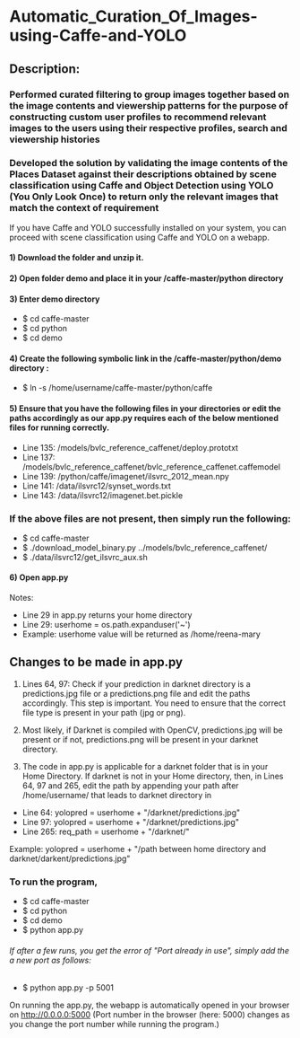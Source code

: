 # Automatic_Curation_Of_Images-using-Caffe-and-YOLO

## Description:
### Performed curated filtering to group images together based on the image contents and viewership patterns for the purpose of constructing custom user profiles to recommend relevant images to the users using their respective profiles, search and viewership histories
###	Developed the solution by validating the image contents of the Places Dataset against their descriptions obtained by scene classification using Caffe and Object Detection using YOLO (You Only Look Once) to return only the relevant images that match the context of requirement

If you have Caffe and YOLO successfully installed on your system, you can proceed with scene classification using Caffe and YOLO on a webapp.
#### 1) Download the folder and unzip it.
#### 2) Open folder demo and place it in your /caffe-master/python directory
#### 3) Enter demo directory
- $ cd caffe-master
- $ cd python
- $ cd demo
#### 4) Create the following symbolic link in the  /caffe-master/python/demo directory :
- $ ln -s /home/username/caffe-master/python/caffe
#### 5) Ensure that you have the following files in your directories or edit the paths accordingly as our app.py requires each of the below mentioned files for running correctly.
- Line 135: /models/bvlc_reference_caffenet/deploy.prototxt
- Line 137: /models/bvlc_reference_caffenet/bvlc_reference_caffenet.caffemodel
- Line 139: /python/caffe/imagenet/ilsvrc_2012_mean.npy
- Line 141: /data/ilsvrc12/synset_words.txt
- Line 143: /data/ilsvrc12/imagenet.bet.pickle
### If the above files are not present, then simply run the following:
- $ cd caffe-master
- $ ./download_model_binary.py ../models/bvlc_reference_caffenet/
- $ ./data/ilsvrc12/get_ilsvrc_aux.sh
#### 6) Open app.py
Notes:
- Line 29 in app.py returns your home directory
- Line 29: userhome = os.path.expanduser('~')    
- Example: userhome value will be returned as /home/reena-mary

## Changes to be made in app.py
1) Lines 64, 97: Check if your prediction in darknet directory is a predictions.jpg file or a predictions.png file and edit the paths accordingly. This step is important. You need to ensure that the correct file type is present in your path (jpg or png).

2) Most likely, if Darknet is compiled with OpenCV, predictions.jpg will be present or if not,  predictions.png will be present in your darknet directory.

3) The code in app.py is applicable for a darknet folder that is in your Home Directory. If darknet is not in your Home directory, then, in Lines 64, 97 and 265, edit the path by appending your path after /home/username/ that leads to darknet directory in
- Line 64:  yolopred = userhome + "/darknet/predictions.jpg"
- Line 97:  yolopred = userhome + "/darknet/predictions.jpg"
- Line 265: req_path = userhome + "/darknet/"

 Example: yolopred = userhome + "/path between home directory and darknet/darkent/predictions.jpg"
### To run the program, 
- $ cd caffe-master
- $ cd python
- $ cd demo
- $ python app.py
###### If after a few runs, you get the error of "Port already in use", simply add the a new port as follows:
- $ python app.py -p 5001

On running the app.py, the webapp is automatically opened in your browser on http://0.0.0.0:5000 (Port number in the browser (here: 5000) changes as you change the port number while running the program.)
